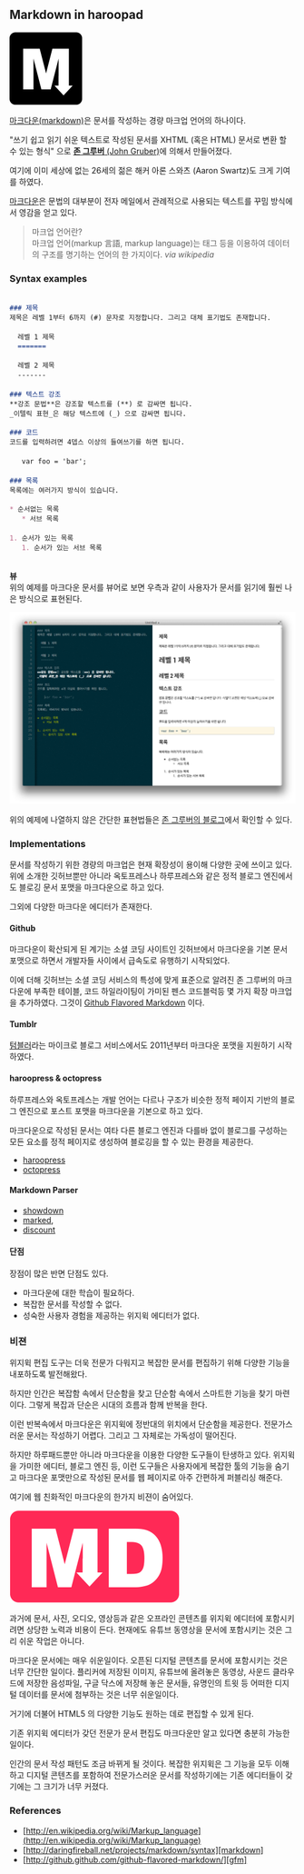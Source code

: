 ## Markdown in haroopad
![](images/markdown_128.png)

[마크다운(markdown)][markdown]은 문서를 작성하는 경량 마크업 언어의 하나이다.  

"쓰기 쉽고 읽기 쉬운 텍스트로 작성된 문서를 XHTML (혹은 HTML) 문서로 변환 할 수 있는 형식" 으로 [**존 그루버** (John Gruber)][gruber]에 의해서 만들어졌다.

여기에 이미 세상에 없는 26세의 젊은 해커 아론 스와츠 (Aaron Swartz)도 크게 기여를 하였다.  

[마크다운][markdown]은 문법의 대부분이 전자 메일에서 관례적으로 사용되는 텍스트를 꾸밈 방식에서 영감을 얻고 있다.

> 마크업 언어란?  
> 마크업 언어(markup 言語, markup language)는 태그 등을 이용하여 데이터의 구조를 명기하는 언어의 한 가지이다. <cite>via wikipedia</cite>

### Syntax examples

```markdown

### 제목
제목은 레벨 1부터 6까지 (#) 문자로 지정합니다. 그리고 대체 표기법도 존재합니다.

  레벨 1 제목
  =======
  
  레벨 2 제목
  -------

### 텍스트 강조
**강조 문법**은 강조할 텍스트를 (**) 로 감싸면 됩니다.
_이텔릭 표현_은 해당 텍스트에 (_) 으로 감싸면 됩니다.

### 코드
코드를 입력하려면 4뎁스 이상의 들여쓰기를 하면 됩니다.

   var foo = 'bar';

### 목록
목록에는 여러가지 방식이 있습니다.

* 순서없는 목록
   * 서브 목록
   
1. 순서가 있는 목록
   1. 순서가 있는 서브 목록
 
```

**뷰**  
위의 예제를 마크다운 문서를 뷰어로 보면 우측과 같이 사용자가 문서를 읽기에 훨씬 나은 방식으로 표현된다. 

![](images/001.png)

위의 예제에 나열하지 않은 간단한 표현법들은 [존 그루버의 블로그](http://daringfireball.net/projects/markdown/syntax)에서 확인할 수 있다.

### Implementations

문서를 작성하기 위한 경량의 마크업은 현재 확장성이 용이해 다양한 곳에 쓰이고 있다. 위에 소개한 깃허브뿐만 아니라 옥토프레스나 하루프레스와 같은 정적 블로그 엔진에서도 블로깅 문서 포맷을 마크다운으로 하고 있다.

그외에 다양한 마크다운 에디터가 존재한다.

#### Github
마크다운이 확산되게 된 계기는 소셜 코딩 사이트인 깃허브에서 마크다운을 기본 문서 포맷으로 하면서 개발자들 사이에서 급속도로 유행하기 시작되었다.

이에 더해 깃허브는 소셜 코딩 서비스의 특성에 맞게 표준으로 알려진 존 그루버의 마크다운에 부족한 테이블, 코드 하일라이팅이 가미된 펜스 코드블럭등 몇 가지 확장 마크업을 추가하였다. 그것이 [Github Flavored Markdown](http://github.github.com/github-flavored-markdown/) 이다.

#### Tumblr
[텀블러](http://www.tumblr.com/)라는 마이크로 블로그 서비스에서도 2011년부터 마크다운 포맷을 지원하기 시작하였다.

#### haroopress & octopress
하루프레스와 옥토프레스는 개발 언어는 다르나 구조가 비슷한 정적 페이지 기반의 블로그 엔진으로 포스트 포맷을 마크다운을 기본으로 하고 있다.

마크다운으로 작성된 문서는 여타 다른 블로그 엔진과 다를바 없이 블로그를 구성하는 모든 요소를 정적 페이지로 생성하여 블로깅을 할 수 있는 환경을 제공한다.

* [haroopress](http://haroopress.com)
* [octopress](http://octopress.org)

#### Markdown Parser
* [showdown](https://github.com/coreyti/showdown)
* [marked](https://github.com/chjj/marked), 
* [discount](https://github.com/Orc/discount)

#### 단점
장점이 많은 반면 단점도 있다.

* 마크다운에 대한 학습이 필요하다.
* 복잡한 문서를 작성할 수 없다.
* 성숙한 사용자 경험을 제공하는 위지윅 에디터가 없다.

### 비젼

위지윅 편집 도구는 더욱 전문가 다워지고 복잡한 문서를 편집하기 위해 다양한 기능을 내포하도록 발전해왔다.

하지만 인간은 복잡함 속에서 단순함을 찾고 단순함 속에서 스마트한 기능을 찾기 마련이다. 그렇게 복잡과 단순은 시대의 흐름과 함께 반복을 한다.

이런 반복속에서 마크다운은 위지윅에 정반대의 위치에서 단순함을 제공한다. 전문가스러운 문서는 작성하기 어렵다. 그리고 그 자체로는 가독성이 떨어진다.  

하지만 하루패드뿐만 아니라 마크다운을 이용한 다양한 도구들이 탄생하고 있다. 위지윅을 가미한 에디터, 블로그 엔진 등, 이런 도구들은 사용자에게 복잡한 툴의 기능을 숨기고 마크다운 포맷만으로 작성된 문서를 웹 페이지로 아주 간편하게 퍼블리싱 해준다.

여기에 웹 친화적인 마크다운의 한가지 비젼이 숨어있다.

![](images/markdown_md_168.png)

과거에 문서, 사진, 오디오, 영상등과 같은 오프라인 콘텐츠를 위지윅 에디터에 포함시키려면 상당한 노력과 비용이 든다. 현재에도 유튜브 동영상을 문서에 포함시키는 것은 그리 쉬운 작업은 아니다.

마크다운 문서에는 매우 쉬운일이다. 오픈된 디지털 콘텐츠를 문서에 포함시키는 것은 너무 간단한 일이다. 플리커에 저장된 이미지, 유튜브에 올려놓은 동영상, 사운드 클라우드에 저장한 음성파일, 구글 닥스에 저장해 놓은 문서들, 유명인의 트윗 등 어떠한 디지털 데이터를 문서에 첨부하는 것은 너무 쉬운일이다.

거기에 더불어 HTML5 의 다양한 기능도 원하는 데로 편집할 수 있게 된다.

기존 위지윅 에디터가 갖던 전문가 문서 편집도 마크다운만 알고 있다면 충분히 가능한 일이다.

인간의 문서 작성 패턴도 조금 바뀌게 될 것이다. 복잡한 위지윅은 그 기능을 모두 이해하고 디지털 콘텐츠를 포함하여 전문가스러운 문서를 작성하기에는 기존 에디터들이 갖기에는 그 크기가 너무 커졌다.

### References
* [http://en.wikipedia.org/wiki/Markup_language](http://en.wikipedia.org/wiki/Markup_language)
* [http://daringfireball.net/projects/markdown/syntax][markdown]
* [http://github.github.com/github-flavored-markdown/][gfm]

[markdown]: http://daringfireball.net/projects/markdown/
[gruber]: http://daringfireball.net/
[gfm]: http://github.github.com/github-flavored-markdown/
